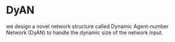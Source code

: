 # DyAN

we design a novel network structure called Dynamic Agent-number Network (DyAN) to handle the dynamic size of the network input.

